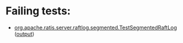 # Failing tests: 

 * [org.apache.ratis.server.raftlog.segmented.TestSegmentedRaftLog](ratis-test/org.apache.ratis.server.raftlog.segmented.TestSegmentedRaftLog.txt) ([output](ratis-test/org.apache.ratis.server.raftlog.segmented.TestSegmentedRaftLog-output.txt))
